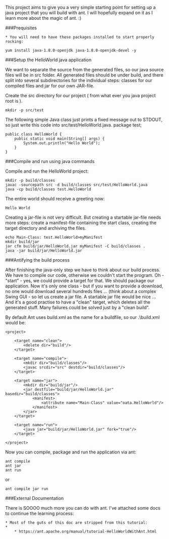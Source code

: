 This project aims to give you a very simple starting point for setting up a java project that you will build with ant. 
I will hopefully expand on it as I learn more about the magic of ant. :)

###Prequisites


	* You will need to have these packages installed to start properly rocking:
```
yum install java-1.8.0-openjdk java-1.8.0-openjdk-devel -y
```
###Setup the HelloWorld java application

We want to separate the source from the generated files, so our java source files will be in src folder. All generated files should be under build, and there split into several subdirectories for the individual steps: classes for our compiled files and jar for our own JAR-file.

Create the src directory for our project ( from what ever you java project root is ). 
```
mkdir -p src/test
```
The following simple Java class just prints a fixed message out to STDOUT, so just write this code into src/test/HelloWorld.java.
package test;

```
public class HelloWorld {
    public static void main(String[] args) {
        System.out.println("Hello World");
    }
}
```
###Compile and run using java commands

Compile and run the HelloWorld project:
```
mkdir -p build/classes
javac -sourcepath src -d build/classes src/test/HelloWorld.java
java -cp build/classes test.HelloWorld
```

The entire world should receive a greeting now:
```
Hello World
```


Creating a jar-file is not very difficult. But creating a startable jar-file needs more steps: create a manifest-file containing the start class, creating the target directory and archiving the files.

```
echo Main-Class: test.HelloWorld>myManifest
mkdir build/jar
jar cfm build/jar/HelloWorld.jar myManifest -C build/classes .
java -jar build/jar/HelloWorld.jar
```

###Antifying the build process

After finishing the java-only step we have to think about our build process. We have to compile our code, otherwise we couldn't start the program. Oh - "start" - yes, we could provide a target for that. We should package our application. Now it's only one class - but if you want to provide a download, no one would download several hundreds files ... (think about a complex Swing GUI - so let us create a jar file. A startable jar file would be nice ... And it's a good practise to have a "clean" target, which deletes all the generated stuff. Many failures could be solved just by a "clean build".

By default Ant uses build.xml as the name for a buildfile, so our .\build.xml would be:
```
<project>

    <target name="clean">
        <delete dir="build"/>
    </target>

    <target name="compile">
        <mkdir dir="build/classes"/>
        <javac srcdir="src" destdir="build/classes"/>
    </target>

    <target name="jar">
        <mkdir dir="build/jar"/>
        <jar destfile="build/jar/HelloWorld.jar" basedir="build/classes">
            <manifest>
                <attribute name="Main-Class" value="oata.HelloWorld"/>
            </manifest>
        </jar>
    </target>

    <target name="run">
        <java jar="build/jar/HelloWorld.jar" fork="true"/>
    </target>

</project>
```
Now you can compile, package and run the application via ant:
```
ant compile
ant jar
ant run
```
or 
```
ant compile jar run
```

###External Documentation

There is SOOOO much more you can do with ant.  I've attached some docs to continue the learning process:


	* Most of the guts of this doc are stripped from this tutorial:
	* 
		* https://ant.apache.org/manual/tutorial-HelloWorldWithAnt.html



